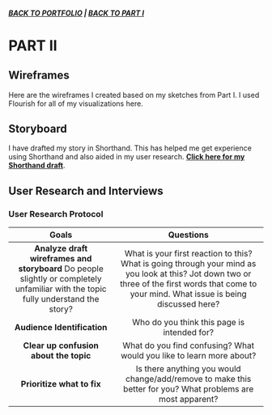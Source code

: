 ##### [**BACK TO PORTFOLIO**](/portfoliopage_main.md) | [**BACK TO PART I**](/final_project_GarrettM.md)


# PART II

## Wireframes

Here are the wireframes I created based on my sketches from Part I. I used Flourish for all of my visualizations here. 

<div class="flourish-embed flourish-chart" data-src="visualisation/5490978"><script src="https://public.flourish.studio/resources/embed.js"></script></div>

<div class="flourish-embed flourish-parliament" data-src="visualisation/5473114"><script src="https://public.flourish.studio/resources/embed.js"></script></div>

<div class="flourish-embed flourish-chart" data-src="visualisation/5480533"><script src="https://public.flourish.studio/resources/embed.js"></script></div>

<div class="flourish-embed flourish-chart" data-src="visualisation/5492722"><script src="https://public.flourish.studio/resources/embed.js"></script></div>

<div class="flourish-embed flourish-chart" data-src="visualisation/5492226"><script src="https://public.flourish.studio/resources/embed.js"></script></div>

<div class="flourish-embed flourish-chart" data-src="visualisation/5492988"><script src="https://public.flourish.studio/resources/embed.js"></script></div>

## Storyboard
I have drafted my story in Shorthand. This has helped me get experience using Shorthand and also aided in my user research.
[**Click here for my Shorthand draft**](https://preview.shorthand.com/cpN7M2kraAbAWj46).

## User Research and Interviews
### User Research Protocol
|                                                               Goals                                                              |                                                                                               Questions                                                                                              |
|:--------------------------------------------------------------------------------------------------------------------------------:|:----------------------------------------------------------------------------------------------------------------------------------------------------------------------------------------------------:|
| **Analyze draft wireframes and storyboard**  Do people slightly or completely unfamiliar  with the topic fully understand the story? | What is your first reaction to this?   What is going through your mind  as you look at this? Jot down two or three of the  first words that come to your mind.   What issue is being discussed here? |
|                                                      **Audience Identification**                                                     | Who do you think this page is intended for?                                                                                                                                                          |
| **Clear up confusion about the topic**                                                                                               | What do you find confusing?   What would you like to learn more about?                                                                                                                               |
| **Prioritize what to fix**                                                                                                           | Is there anything you would change/add/remove  to make this better for you?   What problems are most apparent?                                                                                       |






